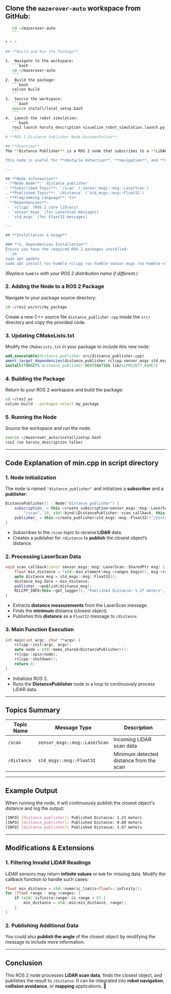 ## **Clone the `mazerover-auto` workspace from GitHub:**
 ```bash
    cd ~/mazerover-auto
    ```
    
* * *

## **Build and Run the Package**

1.  Navigate to the workspace:
    ```bash
    cd ~/mazerover-auto
    ```
2.  Build the package:
    ```bash
    colcon build
    ```
3.  Source the workspace:
    ```bash
    source install/local_setup.bash
    ```
4.  Launch the robot simulation:
    ```bash
    ros2 launch haruto_description visualize_robot_simulation.launch.py
    ```
# **ROS 2 Distance Publisher Node Documentation**  

## **Overview**  
The **Distance Publisher** is a ROS 2 node that subscribes to a **LiDAR sensor's scan data** from the `/scan` topic and determines the **closest detected object**. The minimum distance is then published to the `/distance` topic as a `Float32` message.  

This node is useful for **obstacle detection**, **navigation**, and **safety monitoring** in robotic applications.

---

## **Node Information**  
- **Node Name**: `distance_publisher`  
- **Subscribed Topic**: `/scan` (`sensor_msgs::msg::LaserScan`)  
- **Published Topic**: `/distance` (`std_msgs::msg::Float32`)  
- **Programming Language**: C++  
- **Dependencies**:  
  - `rclcpp` (ROS 2 core library)  
  - `sensor_msgs` (for LaserScan messages)  
  - `std_msgs` (for Float32 messages)  

---

## **Installation & Usage**  

### **1. Dependencies Installation**  
Ensure you have the required ROS 2 packages installed:  
```sh
sudo apt update
sudo apt install ros-humble-rclcpp ros-humble-sensor-msgs ros-humble-std-msgs
```
*(Replace `humble` with your ROS 2 distribution name if different.)*

### **2. Adding the Node to a ROS 2 Package**  
Navigate to your package source directory:  
```sh
cd ~/ros2_ws/src/my_package
```
Create a new C++ source file `distance_publisher.cpp` inside the `src/` directory and copy the provided code.

### **3. Updating CMakeLists.txt**  
Modify the `CMakeLists.txt` in your package to include this new node:  
```cmake
add_executable(distance_publisher src/distance_publisher.cpp)
ament_target_dependencies(distance_publisher rclcpp sensor_msgs std_msgs)
install(TARGETS distance_publisher DESTINATION lib/${PROJECT_NAME})
```

### **4. Building the Package**  
Return to your ROS 2 workspace and build the package:  
```sh
cd ~/ros2_ws
colcon build --packages-select my_package
```

### **5. Running the Node**  
Source the workspace and run the node:  
```sh
source ~/mazerover_auto/install/setup.bash
ros2 run haruto_description talker
```

---

## **Code Explanation of min.cpp in script directory**  

### **1. Node Initialization**  
The node is named `"distance_publisher"` and initializes a **subscriber** and a **publisher**:  
```cpp
DistancePublisher() : Node("distance_publisher") {
    subscription_ = this->create_subscription<sensor_msgs::msg::LaserScan>(
        "/scan", 10, std::bind(&DistancePublisher::scan_callback, this, std::placeholders::_1));
    publisher_ = this->create_publisher<std_msgs::msg::Float32>("/distance", 10);
}
```
- Subscribes to the `/scan` topic to receive **LiDAR** data.
- Creates a publisher for `/distance` to **publish** the closest object’s distance.

### **2. Processing LaserScan Data**  
```cpp
void scan_callback(const sensor_msgs::msg::LaserScan::SharedPtr msg) {
    float min_distance = *std::min_element(msg->ranges.begin(), msg->ranges.end());
    auto distance_msg = std_msgs::msg::Float32();
    distance_msg.data = min_distance;
    publisher_->publish(distance_msg);
    RCLCPP_INFO(this->get_logger(), "Published Distance: %.2f meters", min_distance);
}
```
- Extracts **distance measurements** from the LaserScan message.
- Finds the **minimum** distance (closest object).
- Publishes this **distance** as a `Float32` message to `/distance`.

### **3. Main Function Execution**  
```cpp
int main(int argc, char **argv) {
    rclcpp::init(argc, argv);
    auto node = std::make_shared<DistancePublisher>();
    rclcpp::spin(node);
    rclcpp::shutdown();
    return 0;
}
```
- Initializes ROS 2.
- Runs the **DistancePublisher** node in a loop to continuously process LiDAR data.

---

## **Topics Summary**  
| Topic Name | Message Type | Description |
|------------|--------------|-------------|
| `/scan` | `sensor_msgs::msg::LaserScan` | Incoming LiDAR scan data |
| `/distance` | `std_msgs::msg::Float32` | Minimum detected distance from the scan |

---

## **Example Output**  
When running the node, it will continuously publish the closest object's distance and log the output:  
```sh
[INFO] [distance_publisher]: Published Distance: 1.23 meters
[INFO] [distance_publisher]: Published Distance: 0.89 meters
[INFO] [distance_publisher]: Published Distance: 1.67 meters
```

---

## **Modifications & Extensions**  
### **1. Filtering Invalid LiDAR Readings**  
LiDAR sensors may return **infinite values** or `NaN` for missing data. Modify the callback function to handle such cases:  
```cpp
float min_distance = std::numeric_limits<float>::infinity();
for (float range : msg->ranges) {
    if (std::isfinite(range) && range > 0) {
        min_distance = std::min(min_distance, range);
    }
}
```
### **2. Publishing Additional Data**  
You could also **publish the angle** of the closest object by modifying the message to include more information.

---

## **Conclusion**  
This ROS 2 node processes **LiDAR scan data**, finds the closest object, and publishes the result to `/distance`. It can be integrated into **robot navigation**, **collision avoidance**, or **mapping** applications. 🚀

